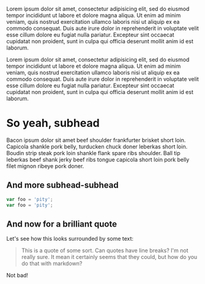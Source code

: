 Lorem ipsum dolor sit amet, consectetur adipisicing elit, sed do eiusmod
tempor incididunt ut labore et dolore magna aliqua. Ut enim ad minim veniam,
quis nostrud exercitation ullamco laboris nisi ut aliquip ex ea commodo
consequat. Duis aute irure dolor in reprehenderit in voluptate velit esse
cillum dolore eu fugiat nulla pariatur. Excepteur sint occaecat cupidatat non
proident, sunt in culpa qui officia deserunt mollit anim id est laborum.

Lorem ipsum dolor sit amet, consectetur adipisicing elit, sed do eiusmod
tempor incididunt ut labore et dolore magna aliqua. Ut enim ad minim veniam,
quis nostrud exercitation ullamco laboris nisi ut aliquip ex ea commodo
consequat. Duis aute irure dolor in reprehenderit in voluptate velit esse
cillum dolore eu fugiat nulla pariatur. Excepteur sint occaecat cupidatat non
proident, sunt in culpa qui officia deserunt mollit anim id est laborum.

# So yeah, subhead

Bacon ipsum dolor sit amet beef shoulder frankfurter brisket short loin. Capicola shankle pork belly, turducken chuck doner leberkas short loin. Boudin strip steak pork loin shankle flank spare ribs shoulder. Ball tip leberkas beef shank jerky beef ribs tongue capicola short loin pork belly filet mignon ribeye pork doner.

## And more subhead-subhead

```javascript
var foo = 'pity';
var foo = 'pity';
```

## And now for a brilliant quote

Let's see how this looks surrounded by some text:

 > This is a quote of some sort.  Can quotes have
 > line breaks?  I'm not really sure.  It mean it
 > certainly seems that they could, but how do you
 > do that with markdown?

Not bad!
